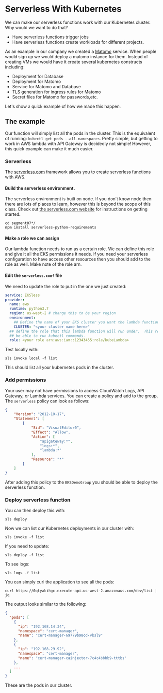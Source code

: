 # Serverless With Kubernetes

We can make our serverless functions work with our Kubernetes cluster.  Why would we want to do that? 

* Have serverless functions trigger jobs
* Have serverless functions create workloads for different projects. 

As an example in our company we created a [Matomo](https://matomo.org) service. When people would sign up we would deploy a matomo instance for them.  Instead of creating VMs we would have it create several kubernetes constructs including: 

* Deployment for Database
* Deployment for Matomo
* Service for Matomo and Database
* TLS generation for ingress rules for Matomo
* Secret files for Matomo for passwords,etc. 

Let's show a quick example of how we made this happen. 

## The example

Our function will simply list all the pods in the cluster.  This is the equivalent of running: `kubectl get pods --all-namespaces`.  Pretty simple, but getting to work in AWS lambda with API Gateway is decidedly not simple!  However, this quick example can make it much easier. 

### Serverless

The [serverless.com](https://serverless.com) framework allows you to create serverless functions with AWS.

#### Build the serverless environment. 

The serverless environment is built on node.  If you don't know node then there are lots of places to learn, however this is beyond the scope of this class. Check out [the serverless.com website](https://serverless.com) for instructions on getting started.

```
cd segment07*/
npm install serverless-python-requirements
```

#### Make a role we can assign

Our lambda function needs to run as a certain role.  We can define this role and give it all the EKS permissions it needs.  If you need your serverless configuration to have access other resources then you should add to the role as well.  Make note of the role arn. 

#### Edit the `serverless.conf` file

We need to update the role to put in the one we just created: 

```yaml
service: EKSless
provider:
  name: aws
  runtime: python3.7
  region: us-west-2 # change this to be your region
  environment:
    ## Define the name of your EKS cluster you want the lambda function to be able to access
    CLUSTER: "<your cluster name here>"
  ## define the role that this lambda function will run under.  This role should have access to
  ## be able to run kubectl commands.
  role: <your role arn:aws:iam::12343455:role/kubeLambda>
```

Test locally with: 

```
sls invoke local -f list
```

This should list all your kubernetes pods in the cluster. 

### Add permissions

Your user may not have permissions to access CloudWatch Logs, API Gateway, or Lambda services.  You can create a policy and add to the group.  The `serverless` policy can look as follows: 

```json
{
    "Version": "2012-10-17",
    "Statement": [
        {
            "Sid": "VisualEditor0",
            "Effect": "Allow",
            "Action": [
                "apigateway:*",
                "logs:*",
                "lambda:*"
            ],
            "Resource": "*"
        }
    ]
}

```

After adding this policy to the `EKSDemoGroup` you should be able to deploy the serverless function. 

### Deploy serverless function

You can then deploy this with: 

```
sls deploy
```

Now we can list our Kubernetes deployments in our cluster with: 

```
sls invoke -f list
```

If you need to update: 

```
sls deploy -f list
```

To see logs: 

```
sls logs -f list
```

You can simply curl the application to see all the pods: 

```
curl https://0qtyabihgc.execute-api.us-west-2.amazonaws.com/dev/list | jq
```

The output looks similar to the following: 

```json
{
  "pods": [
    {
      "ip": "192.168.14.34",
      "namespace": "cert-manager",
      "name": "cert-manager-69779b98cd-vbsl9"
    },
    {
      "ip": "192.168.29.92",
      "namespace": "cert-manager",
      "name": "cert-manager-cainjector-7c4c4bbbb9-tttbs"
    },
    ...
  ]
}
```
These are the pods in our cluster. 

